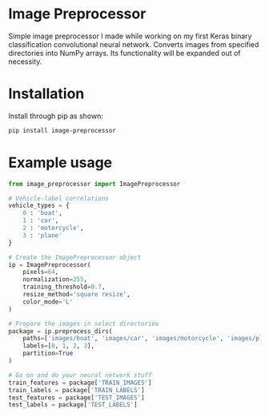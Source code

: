# Image Preprocessor

Simple image preprocessor I made while working on my first Keras binary classification convolutional neural network. Converts images from specified directories into NumPy arrays. Its functionality will be expanded out of necessity.

# Installation

Install through pip as shown:

```bash
pip install image-preprocessor
```

# Example usage

```py
from image_preprocessor import ImagePreprocessor

# Vehicle-label correlations
vehicle_types = {
    0 : 'boat',
    1 : 'car',
    2 : 'motorcycle',
    3 : 'plane'
}

# Create the ImagePreprocessor object
ip = ImagePreprocessor(
    pixels=64,
    normalization=255,
    training_threshold=0.7,
    resize_method='square resize',
    color_mode='L'
)

# Prepare the images in select directories
package = ip.preprocess_dirs(
    paths=['images/boat', 'images/car', 'images/motorcycle', 'images/plane'],
    labels=[0, 1, 2, 3],
    partition=True
)

# Go on and do your neural network stuff 
train_features = package['TRAIN_IMAGES']
train_labels = package['TRAIN_LABELS']
test_features = package['TEST_IMAGES']
test_labels = package['TEST_LABELS']
```